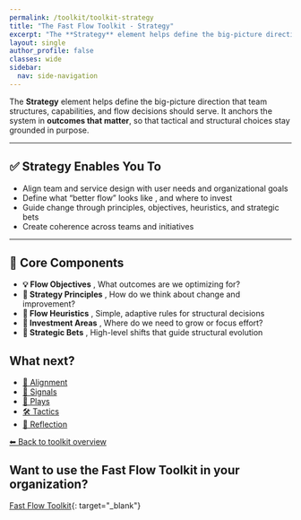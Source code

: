 ```yaml
---
permalink: /toolkit/toolkit-strategy
title: "The Fast Flow Toolkit - Strategy"
excerpt: "The **Strategy** element helps define the big-picture direction that team structures, capabilities, and flow decisions should serve. It anchors the system in **outcomes that matter**, so that tactical and structural choices stay grounded in purpose."
layout: single
author_profile: false
classes: wide
sidebar:
  nav: side-navigation
---
```


The **Strategy** element helps define the big-picture direction that team structures, capabilities, and flow decisions should serve. It anchors the system in **outcomes that matter**, so that tactical and structural choices stay grounded in purpose.

---

## ✅ Strategy Enables You To

- Align team and service design with user needs and organizational goals  
- Define what “better flow” looks like , and where to invest  
- Guide change through principles, objectives, heuristics, and strategic bets  
- Create coherence across teams and initiatives  

---

## 🧩 Core Components

- **💡 Flow Objectives** , What outcomes are we optimizing for?  
- **📌 Strategy Principles** , How do we think about change and improvement?  
- **🧠 Flow Heuristics** , Simple, adaptive rules for structural decisions  
- **💸 Investment Areas** , Where do we need to grow or focus effort?  
- **🎯 Strategic Bets** , High-level shifts that guide structural evolution

## What next?

- [🔄 Alignment](/toolkit/toolkit-alignment)
- [📡 Signals](/toolkit/toolkit-signals)
- [🎯 Plays](/toolkit/toolkit-plays)
- [🛠️ Tactics](/toolkit/toolkit-tactics)
- [🔁 Reflection](/toolkit/toolkit-reflection)

[⬅ Back to toolkit overview](/toolkit/toolkit-overview)

## Want to use the Fast Flow Toolkit in your organization?

[Fast Flow Toolkit](https://fastflowtoolkit.com){: target="_blank"}
